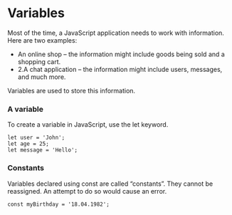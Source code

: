 # Variables

Most of the time, a JavaScript application needs to work with information. Here are two examples:

 - An online shop – the information might include goods being sold and a shopping cart.
 - 2.A chat application – the information might include users, messages, and much more.

Variables are used to store this information.

### A variable

To create a variable in JavaScript, use the let keyword.

    let user = 'John';
    let age = 25;
    let message = 'Hello';

### Constants

Variables declared using const are called “constants”. They cannot be reassigned. An attempt to do so would cause an error.

    const myBirthday = '18.04.1982';
